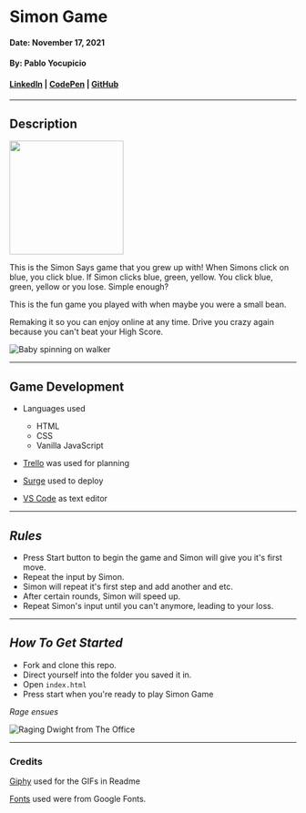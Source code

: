 # **Simon Game**

#### Date: November 17, 2021

#### By: Pablo Yocupicio

#### [LinkedIn](https://www.linkedin.com/in/pablo-yocupicio-17842810a/) | [CodePen](https://codepen.io/Pabloey) | [GitHub](https://github.com/Pabloey)

---

## **Description**

<img src="https://external-content.duckduckgo.com/iu/?u=https%3A%2F%2Fimages-na.ssl-images-amazon.com%2Fimages%2FI%2F61OnA6pSo6L._AC_SL1001_.jpg&f=1&nofb=1" width="200">

This is the Simon Says game that you grew up with! When Simons click on blue, you click blue. If Simon clicks blue, green, yellow. You click blue, green, yellow or you lose. Simple enough?

This is the fun game you played with when maybe you were a small bean.

Remaking it so you can enjoy online at any time. Drive you crazy again because you can't beat your High Score.

![Baby spinning on walker](https://media.giphy.com/media/XweOsBl72PFcc/giphy.gif)

---

## **Game Development**

- Languages used

  - HTML
  - CSS
  - Vanilla JavaScript

- [Trello]() was used for planning
- [Surge]() used to deploy
- [VS Code](https://code.visualstudio.com/) as text editor

---

## **_Rules_**

- Press Start button to begin the game and Simon will give you it's first move.
- Repeat the input by Simon.
- Simon will repeat it's first step and add another and etc.
- After certain rounds, Simon will speed up.
- Repeat Simon's input until you can't anymore, leading to your loss.

---

## **_How To Get Started_**

- Fork and clone this repo.
- Direct yourself into the folder you saved it in.
- Open `index.html`
- Press start when you're ready to play Simon Game

_Rage ensues_

![Raging Dwight from The Office](https://media.giphy.com/media/22CEvbj04nLLq/giphy.gif)

---

### **Credits**

[Giphy](https://giphy.com/) used for the GIFs in Readme

[Fonts](https://fonts.google.com/) used were from Google Fonts.
